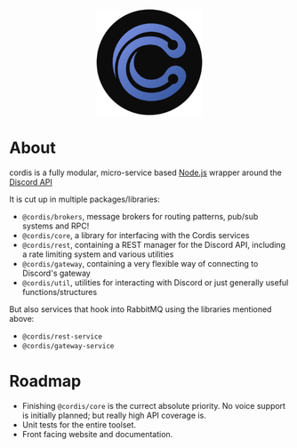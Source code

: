 <div align="center">
  <br/>
  <p align="center">
    <img width="190" height="190" src="media/cordis_no_letters_black.png">
</div>

# About
cordis is a fully modular, micro-service based [Node.js](https://nodejs.org/) wrapper around the [Discord API](https://discordapp.com/developers/docs/intro)

It is cut up in multiple packages/libraries:

- `@cordis/brokers`, message brokers for routing patterns, pub/sub systems and RPC!
- `@cordis/core`, a library for interfacing with the Cordis services
- `@cordis/rest`, containing a REST manager for the Discord API, including a rate limiting system and various utilities
- `@cordis/gateway`, containing a very flexible way of connecting to Discord's gateway
- `@cordis/util`, utilities for interacting with Discord or just generally useful functions/structures

But also services that hook into RabbitMQ using the libraries mentioned above:

- `@cordis/rest-service`
- `@cordis/gateway-service`

# Roadmap
- Finishing `@cordis/core` is the currect absolute priority. No voice support is initially planned; but really high API coverage is.
- Unit tests for the entire toolset.
- Front facing website and documentation.
